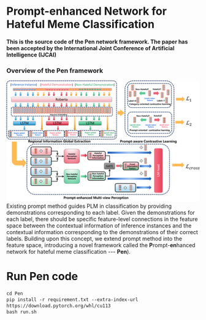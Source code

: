 # Prompt-enhanced Network for Hateful Meme Classification
#### This is the source code of the Pen network framework. The paper has been accepted by the International Joint Conference of Artificial Intelligence (IJCAI)
### Overview of the Pen framework
![image](Pen_framework.png)
Existing prompt method guides PLM in classification by providing demonstrations corresponding to each label. Given the demonstrations for each label, there should be specific feature-level connections in the feature space between the contextual information of inference instances and the contextual information corresponding to the demonstrations of their correct labels. Building upon this concept, we extend prompt method into the feature space, introducing a novel framework called the **P**rompt-**en**hanced network for hateful meme classification --- **Pen**).
# Run Pen code
```
cd Pen
pip install -r requirement.txt --extra-index-url https://download.pytorch.org/whl/cu113
bash run.sh
```

